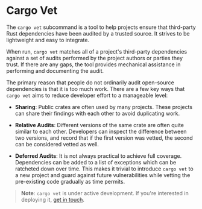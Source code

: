 # Cargo Vet

The `cargo vet` subcommand is a tool to help projects ensure that third-party
Rust dependencies have been audited by a trusted source. It strives to be
lightweight and easy to integrate.

When run, `cargo vet` matches all of a project's third-party dependencies
against a set of audits performed by the project authors or parties they trust. If
there are any gaps, the tool provides mechanical assistance in performing
and documenting the audit.

The primary reason that people do not ordinarily audit open-source dependencies
is that it is too much work. There are a few key ways that `cargo vet` aims to
reduce developer effort to a manageable level:

* **Sharing**: Public crates are often used by many projects. These projects can
share their findings with each other to avoid duplicating work.

* **Relative Audits**: Different versions of the same crate are often quite similar
to each other. Developers can inspect the difference between two versions, and record
that if the first version was vetted, the second can be considered vetted as well.

* **Deferred Audits**: It is not always practical to achieve full coverage.
Dependencies can be added to a list of exceptions which can be ratcheted down over time. This makes it trivial to introduce `cargo vet` to a new project
and guard against future vulnerabilities while vetting the pre-existing code
gradually as time permits.

> **Note**: `cargo vet` is under active development. If you're interested in
> deploying it, [get in touch](mailto:bholley@mozilla.com).

